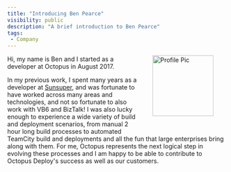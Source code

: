 ```yaml
---
title: "Introducing Ben Pearce"
visibility: public
description: "A brief introduction to Ben Pearce"
tags:
 - Company
---
```


<div style="float: right; margin: 30px; margin-top: 0">
<img alt="Profile Pic" src="https://i.octopus.com/site/team/avatar-ben-140.png" height="140" width="140" />
</div>

Hi, my name is Ben and I started as a developer at Octopus in August 2017.

In my previous work, I spent many years as a developer at [Sunsuper](https://www.sunsuper.com.au/), and was fortunate to have worked across many areas and technologies, and not so fortunate to also work with VB6 and BizTalk! I was also lucky enough to experience a wide variety of build and deployment scenarios, from manual 2 hour long build processes to automated TeamCity build and deployments and all the fun that large enterprises bring along with them. For me, Octopus represents the next logical step in evolving these processes and I am happy to be able to contribute to Octopus Deploy's success as well as our customers.
